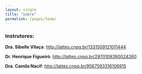 ```yaml
---
layout: single
title: "Sobre"
permalink: /pages/team/
---
```


### Instrutores: 

**Dra. Sibelle Vilaça**: http://lattes.cnpq.br/1331509121011444

**Dr. Henrique Figueiró**: http://lattes.cnpq.br/2970109390024260

**Dra. Camila Nacif**: http://lattes.cnpq.br/9567593316106915



